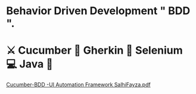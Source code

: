 # Behavior Driven Development " BDD ".
# ⚔️ Cucumber 🐛 Gherkin 👾 Selenium 💻 Java 🐞

[Cucumber-BDD -UI Automation Framework SalhiFayza.pdf](https://github.com/SalhiFayza/autoTest_AmazonBDD/files/12660730/Cucumber-BDD.-UI.Automation.Framework.SalhiFayza.pdf)



